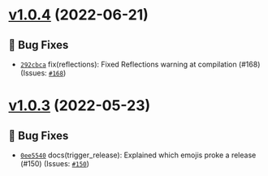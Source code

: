 # [v1.0.4](https://github.com/Candy-Doc/candy-doc-maven-plugin/compare/v1.0.3...v1.0.4) (2022-06-21)

## 🐛 Bug Fixes
- [`292cbca`](https://github.com/Candy-Doc/candy-doc-maven-plugin/commit/292cbca)  fix(reflections): Fixed Reflections warning at compilation (#168) (Issues: [`#168`](https://github.com/Candy-Doc/candy-doc-maven-plugin/issues/168))

# [v1.0.3](https://github.com/Candy-Doc/candy-doc-maven-plugin/compare/v1.0.2...v1.0.3) (2022-05-23)

## 🐛 Bug Fixes
- [`0ee5540`](https://github.com/Candy-Doc/candy-doc-maven-plugin/commit/0ee5540)  docs(trigger_release): Explained which emojis proke a release (#150) (Issues: [`#150`](https://github.com/Candy-Doc/candy-doc-maven-plugin/issues/150))
